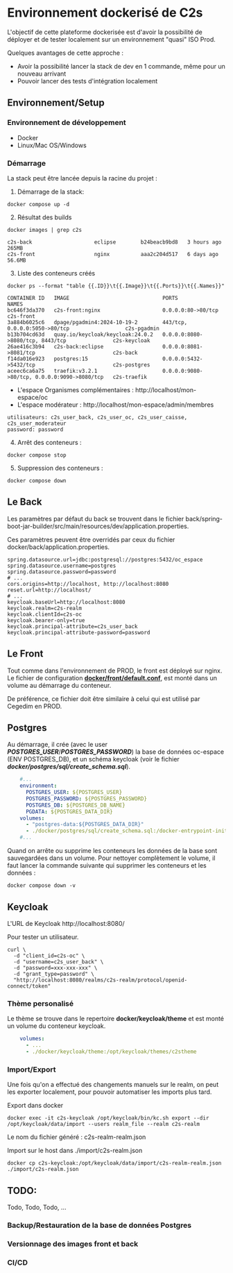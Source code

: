 # Environnement dockerisé de C2s
L'objectif de cette plateforme dockerisée est d'avoir la possibilité de déployer et de tester localement sur un environnement "quasi" ISO Prod.

Quelques avantages de cette approche :
- Avoir la possibilité lancer la stack de dev en 1 commande, même pour un nouveau arrivant
- Pouvoir lancer des tests d'intégration localement

## Environnement/Setup

### Environnement de développement 

- Docker 
- Linux/Mac OS/Windows

### Démarrage

La stack peut être lancée depuis la racine du projet :

1. Démarrage de la stack:
```shell
docker compose up -d
```
2. Résultat des builds

```shell
docker images | grep c2s
```

```shell
c2s-back                    eclipse        b24beacb9bd8   3 hours ago    265MB
c2s-front                   nginx          aaa2c204d517   6 days ago     56.6MB
```
3. Liste des conteneurs créés
```shell
docker ps --format "table {{.ID}}\t{{.Image}}\t{{.Ports}}\t{{.Names}}"
```
```shell
CONTAINER ID   IMAGE                              PORTS                                          NAMES
bc646f3da370   c2s-front:nginx                    0.0.0.0:80->80/tcp                             c2s-front
3a884b6025c6   dpage/pgadmin4:2024-10-19-2        443/tcp, 0.0.0.0:5050->80/tcp                  c2s-pgadmin
b13b704cd63d   quay.io/keycloak/keycloak:24.0.2   0.0.0.0:8080->8080/tcp, 8443/tcp               c2s-keycloak
26ae416c3b94   c2s-back:eclipse                   0.0.0.0:8081->8081/tcp                         c2s-back
f14da016e923   postgres:15                        0.0.0.0:5432->5432/tcp                         c2s-postgres
aceec6ca6a75   traefik:v3.2.1                     0.0.0.0:9080->80/tcp, 0.0.0.0:9090->8080/tcp   c2s-traefik
```
- L'espace Organismes complémentaires : http://localhost/mon-espace/oc
- L'espace modérateur : http://localhost/mon-espace/admin/membres
```editorconfig
utilisateurs: c2s_user_back, c2s_user_oc, c2s_user_caisse, c2s_user_moderateur
password: password
```

4. Arrêt des conteneurs :
```shell
docker compose stop
```

5. Suppression des conteneurs :
```shell
docker compose down
```

## Le Back
Les paramètres par défaut du back se trouvent dans le fichier back/spring-boot-jar-builder/src/main/resources/dev/application.properties.

Ces paramètres peuvent être overridés par ceux du fichier docker/back/application.properties.

```properties
spring.datasource.url=jdbc:postgresql://postgres:5432/oc_espace
spring.datasource.username=postgres
spring.datasource.password=password
# ...
cors.origins=http://localhost, http://localhost:8080
reset.url=http://localhost/
# ...
keycloak.baseUrl=http://localhost:8080
keycloak.realm=c2s-realm
keycloak.clientId=c2s-oc
keycloak.bearer-only=true
keycloak.principal-attribute=c2s_user_back
keycloak.principal-attribute-password=password
```

## Le Front

Tout comme dans l'environnement de PROD, le front est déployé sur nginx. Le fichier de configuration **[docker/front/default.conf](front/default.conf)**, est monté dans un volume au démarrage du conteneur.

De préférence, ce fichier doit être similaire à celui qui est utilisé par Cegedim en PROD.

## Postgres

Au démarrage, il crée (avec le user _**POSTGRES_USER**_/_**POSTGRES_PASSWORD**_) la base de données oc-espace (ENV POSTGRES_DB), et un schéma keycloak (voir le fichier **_docker/postgres/sql/create_schema.sql_**). 

```yaml
    #...
    environment:
      POSTGRES_USER: ${POSTGRES_USER}
      POSTGRES_PASSWORD: ${POSTGRES_PASSWORD}
      POSTGRES_DB: ${POSTGRES_DB_NAME}
      PGDATA: ${POSTGRES_DATA_DIR}
    volumes:
      - "postgres-data:${POSTGRES_DATA_DIR}"
      - ./docker/postgres/sql/create_schema.sql:/docker-entrypoint-initdb.d/create_schema.sql
    #...
```

Quand on arrête ou supprime les conteneurs les données de la base sont sauvegardées dans un volume. Pour nettoyer complètement le volume, il faut lancer la commande suivante qui supprimer les conteneurs et les données :
```shell
docker compose down -v
```

## Keycloak
L'URL de Keycloak http://localhost:8080/

Pour tester un utilisateur. 
```shell
curl \ 
  -d "client_id=c2s-oc" \ 
  -d "username=c2s_user_back" \
  -d "password=xxx-xxx-xxx" \
  -d "grant_type=password" \
  "http://localhost:8080/realms/c2s-realm/protocol/openid-connect/token"  
```

### Thème personalisé

Le thème se trouve dans le repertoire **docker/keycloak/theme** et est monté un volume du conteneur keycloak.

```yaml
    volumes:
      - ...
      - ./docker/keycloak/theme:/opt/keycloak/themes/c2stheme
```

### Import/Export
Une fois qu'on a effectué des changements manuels sur le realm, on peut les exporter localement, pour pouvoir automatiser les imports plus tard.

Export dans docker
```shell
docker exec -it c2s-keycloak /opt/keycloak/bin/kc.sh export --dir /opt/keycloak/data/import --users realm_file --realm c2s-realm
```
Le nom du fichier généré : c2s-realm-realm.json

Import sur le host dans ./import/c2s-realm.json
```shell
docker cp c2s-keycloak:/opt/keycloak/data/import/c2s-realm-realm.json ./import/c2s-realm.json
```

## TODO: 
Todo, Todo, Todo, ...

### Backup/Restauration de la base de données Postgres

### Versionnage des images front et back

### CI/CD
